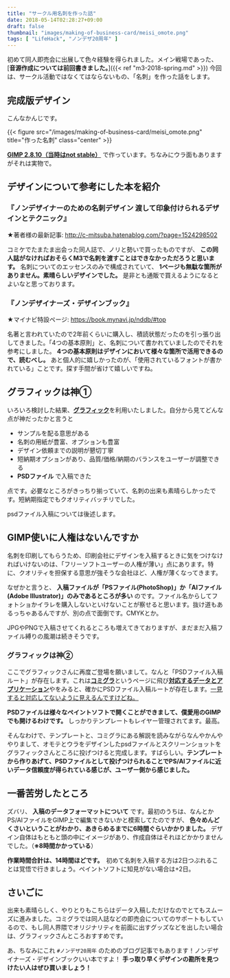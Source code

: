 ```yaml
---
title: "サークル用名刺を作った話"
date: 2018-05-14T02:28:27+09:00
draft: false
thumbnail: "images/making-of-business-card/meisi_omote.png"
tags: [ "LifeHack", "ノンデザ20周年" ]
---
```


初めて同人即売会に出展して色々経験を得られました。メイン戦場であった、[**音源作成については前回書きました。**]({{< ref "m3-2018-spring.md" >}}) 今回は、サークル活動ではなくてはならないもの、「名刺」を作った話をします。

## 完成版デザイン

こんなかんじです。

{{< figure src="/images/making-of-business-card/meisi_omote.png" title="作った名刺" class="center" >}}

[**GIMP 2.8.10（当時はnot stable）**](https://www.gimp.org/) で作っています。ちなみにウラ面もありますがそれは実物で。

## デザインについて参考にした本を紹介

### 『ノンデザイナーのための名刺デザイン 渡して印象付けられるデザインとテクニック』

★著者様の最新記事: http://c-mitsuba.hatenablog.com/?page=1524298502

コミケでたまたま出会った同人誌で、ノリと勢いで買ったものですが、 **この同人誌がなければおそらくM3で名刺を渡すことはできなかっただろうと思います。** 名刺についてのエッセンスのみで構成されていて、 **1ページも無駄な箇所がありません。素晴らしいデザインでした。** 是非とも通販で買えるようになるとよいなと思っております。

### 『ノンデザイナーズ・デザインブック』

★マイナビ特設ページ: https://book.mynavi.jp/nddb/#top

名著と言われていたので2年前くらいに購入し、積読状態だったのを引っ張り出してきました。「4つの基本原則」と、名刺について書かれていましたのでそれを参考にしました。 **4つの基本原則はデザインにおいて様々な箇所で活用できるので、読むべし。** あと個人的に嬉しかったのが、「使用されているフォントが書かれている」ことです。探す手間が省けて嬉しいですね。

## グラフィックは神①

いろいろ検討した結果、[**グラフィック**](https://www.graphic.jp/)を利用いたしました。自分から見てどんな点が神だったかと言うと

- サンプルを配る意思がある
- 名刺の用紙が豊富、オプションも豊富
- デザイン依頼までの説明が懇切丁寧
- 短納期オプションがあり、品質/価格/納期のバランスをユーザーが調整できる
- **PSDファイル** で入稿できた

点です。必要なところがきっちり揃っていて、名刺の出来も素晴らしかったです。短納期指定でもクオリティバッチリでした。

psdファイル入稿については後述します。

## GIMP使いに人権はないんですか

名刺を印刷してもらうため、印刷会社にデザインを入稿するときに気をつけなければいけないのは、「フリーソフトユーザーの人権が薄い」点にあります。特に、クオリティを担保する意思が強そうな会社ほど、人権が薄くなってきます。

なぜかと言うと、 **入稿ファイルが「PSファイル(PhotoShop)」か「AIファイル(Adobe Illustrator)」のみであるところが多い** のです。ファイル名からしてフォトショかイラレを購入しないといけないことが察せると思います。抜け道もあるっちゃあるんですが、別の点で面倒です。CMYKとか。

JPGやPNGで入稿させてくれるところも増えてきておりますが、まだまだ入稿ファイル縛りの風潮は続きそうです。

### グラフィックは神②

ここでグラフィックさんに再度ご登場を願いまして。なんと「PSDファイル入稿ルート」が存在します。これは[**コミグラ**](https://www.graphic.jp/comic/)というページに飛び[**対応するデータとアプリケーション**](https://www.graphic.jp/comic/guide/application.php)やをみると、確かにPSDファイル入稿ルートが存在します。[一見すると対応してないように見えるんですけどね。](https://www.graphic.jp/price/1/)

**PSDファイルは様々なペイントソフトで開くことができまして、僕愛用のGIMPでも開けるわけです。** しっかりテンプレートもレイヤー管理されてます。最高。

そんなわけで、テンプレートと、コミグラにある解説を読みながらなんやかんややりまして、オモテとウラをデザインしたpsdファイルとスクリーンショットをグラフィックさんところに投げつけると完成します。すばらしい。**テンプレートから作りあげて、PSDファイルとして投げつけられることでPS/AIファイルに近いデータ信頼度が得られている感じが、ユーザー側から感じました。**

## 一番苦労したところ

ズバリ、 **入稿のデータフォーマットについて** です。最初のうちは、なんとかPS/AIファイルをGIMP上で編集できないかと模索してたのですが、 **色々めんどくさいということがわかり、あきらめるまでに6時間ぐらいかかりました。** デザイン自体はもともと頭の中にイメージがあり、作成自体はそれほどかかりませんでした。（**※8時間かかっている**）

**作業時間合計は、14時間ほどです。**　初めて名刺を入稿する方は2日つぶれることは覚悟で行きましょう。ペイントソフトに知見がない場合は+2日。

## さいごに

出来も素晴らしく、やりとりもこちらはデータ入稿しただけなのでとてもスムーズに進みました。コミグラでは同人誌などの即売会についてのサポートもしているので、もし同人界隈でオリジナリティを前面に出すグッズなどを出したい場合は、グラフィックさんところおすすめです。

あ、ちなみにこれ `#ノンデザ20周年` のためのブログ記事でもあります！ノンデザイナーズ・デザインブックいい本ですよ！ **手っ取り早くデザインの勘所を見つけたい人はぜひ買いましょう！**
